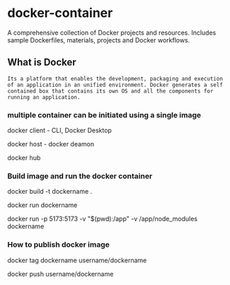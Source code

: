 # docker-container
A comprehensive collection of Docker projects and resources. Includes sample Dockerfiles, materials,  projects  and Docker workflows.

## What is Docker
    Its a platform that enables the development, packaging and execution of an application in an unified environment. Docker generates a self contained box that contains its own OS and all the components for running an application. 

### multiple container can be initiated using a single image

docker client - CLI, Docker Desktop

docker host - docker deamon

docker hub

### Build image and run the docker container

docker build -t dockername .

docker run dockername

docker run -p 5173:5173 -v "$(pwd):/app" -v /app/node_modules dockername

### How to publish docker image

docker tag dockername username/dockername

docker push username/dockername

